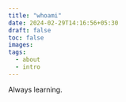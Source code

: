 ```yaml
---
title: "whoami"
date: 2024-02-29T14:16:56+05:30
draft: false
toc: false
images:
tags:
  - about
  - intro 
---
```


Always learning.